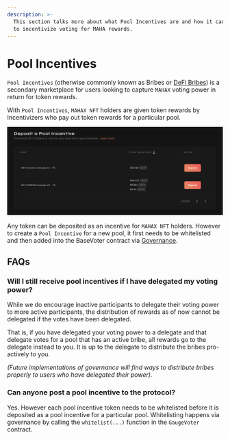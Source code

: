```yaml
---
description: >-
  This section talks more about what Pool Incentives are and how it can be used
  to incentivize voting for MAHA rewards.
---
```


# Pool Incentives

`Pool Incentives` (otherwise commonly known as Bribes or [DeFi Bribes](https://decrypt.co/90276/defi-bribes-are-on-the-rise)) is a secondary marketplace for users looking to capture `MAHAX` voting power in return for token rewards.

With `Pool Incentives`, `MAHAX NFT` holders are given token rewards by Incentivizers who pay out token rewards for a particular pool.

![The pool incentive page where users looking to incentivize MAHA NFT holders will deposit their rewards.](<../../.gitbook/assets/image (5).png>)

Any token can be deposited as an incentive for `MAHAX NFT` holders. However to create a `Pool Incentive` for a new pool, it first needs to be whitelisted and then added into the BaseVoter contract via [Governance](../creating-voting-on-proposals.md).&#x20;

## FAQs

### Will I still receive pool incentives if I have delegated my voting power?

While we do encourage inactive participants to delegate their voting power to more active participants, the distribution of rewards as of now cannot be delegated if the votes have been delegated.

That is, if you have delegated your voting power to a delegate and that delegate votes for a pool that has an active bribe, all rewards go to the delegate instead to you. It is up to the delegate to distribute the bribes pro-actively to you.

_(Future implementations of governance will find ways to distribute bribes properly to users who have delegated their power)._

### Can anyone post a pool incentive to the protocol?

Yes. However each pool incentive token needs to be whitelisted before it is deposited as a pool incentive for a particular pool. Whitelisting happens via governance by calling the `whitelist(...)` function in the `GaugeVoter` contract.

